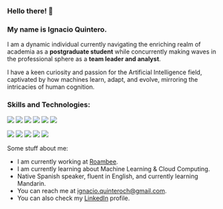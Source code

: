 ### Hello there! 👋

### My name is Ignacio Quintero.

I am a dynamic individual currently navigating the enriching realm of academia as a **postgraduate student** while concurrently making waves in the professional sphere as a **team leader and analyst**.

I have a keen curiosity and passion for the Artificial Intelligence field, captivated by how machines learn, adapt, and evolve, mirroring the intricacies of human cognition.


### Skills and Technologies:

![](https://img.shields.io/badge/Python-Code?style=flat&logo=python&logoColor=white&label=Code&color=0062CC)
![](https://img.shields.io/badge/SQL-Code?style=flat&logo=postgreSQL&logoColor=white&label=Code&color=0062CC)
![](https://img.shields.io/badge/Git-Code?style=flat&logo=git&logoColor=white&label=Code&color=0062CC)
![](https://img.shields.io/badge/GitHub-Code?style=flat&logo=github&logoColor=white&label=Repository&color=0062CC)
![](https://img.shields.io/badge/Jira-Scrum?style=flat&logo=jira&logoColor=white&label=Scrum&color=0062CC)
![](https://img.shields.io/badge/Conda-Code?style=flat&logo=anaconda&logoColor=white&label=Terminal&color=0062CC)

![](https://img.shields.io/badge/Pandas-Code?style=flat&logo=pandas&logoColor=white&label=Data%20Analysis&color=0062CC)
![](https://img.shields.io/badge/NumPy-Code?style=flat&logo=numpy&logoColor=white&label=Data%20Analysis&color=0062CC)
![](https://img.shields.io/badge/Matplotlib-Code?style=flat&logo=matplot&logoColor=white&label=Data%20Analysis&color=0062CC)
![](https://img.shields.io/badge/Seaborn-Code?style=flat&logo=seaborn&logoColor=white&label=Data%20Analysis&color=0062CC)
![](https://img.shields.io/badge/Tableau-Code?style=flat&logo=tableau&logoColor=white&label=Data%20Visualization&color=0062CC)



Some stuff about me:

- I am currently working at <a href="https://www.roambee.com/">Roambee</a>.
- I am currently learning about Machine Learning & Cloud Computing.
- Native Spanish speaker, fluent in English, and currently learning Mandarin.
- You can reach me at ignacio.quinteroch@gmail.com.
- You can also check my <a href="https://www.linkedin.com/in/igquinteroch/">LinkedIn</a> profile.
